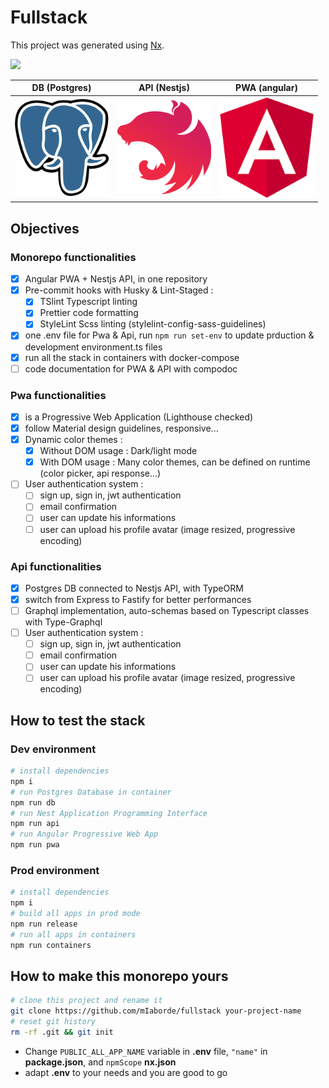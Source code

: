 # Fullstack

This project was generated using [Nx](https://nx.dev).

<p><img src="https://raw.githubusercontent.com/nrwl/nx/master/nx-logo.png" width="200"></p>

| **DB** (Postgres)                                         | **API** (Nestjs)                                        | **PWA** (angular)                                        |
| --------------------------------------------------------- | ------------------------------------------------------- | -------------------------------------------------------- |
| <img src="documentation/images/postgres.png" width="150"> | <img src="documentation/images/nestjs.png" width="150"> | <img src="documentation/images/angular.png" width="150"> |

## Objectives

### Monorepo functionalities

- [x] Angular PWA + Nestjs API, in one repository
- [x] Pre-commit hooks with Husky & Lint-Staged :
  - [x] TSlint Typescript linting
  - [x] Prettier code formatting
  - [x] StyleLint Scss linting (stylelint-config-sass-guidelines)
- [x] one .env file for Pwa & Api, run `npm run set-env` to update prduction & development environment.ts files
- [x] run all the stack in containers with docker-compose
- [ ] code documentation for PWA & API with compodoc

### Pwa functionalities

- [x] is a Progressive Web Application (Lighthouse checked)
- [x] follow Material design guidelines, responsive...
- [x] Dynamic color themes :
  - [x] Without DOM usage : Dark/light mode
  - [x] With DOM usage : Many color themes, can be defined on runtime (color picker, api response...)
- [ ] User authentication system :
  - [ ] sign up, sign in, jwt authentication
  - [ ] email confirmation
  - [ ] user can update his informations
  - [ ] user can upload his profile avatar (image resized, progressive encoding)

### Api functionalities

- [x] Postgres DB connected to Nestjs API, with TypeORM
- [x] switch from Express to Fastify for better performances
- [ ] Graphql implementation, auto-schemas based on Typescript classes with Type-Graphql
- [ ] User authentication system :
  - [ ] sign up, sign in, jwt authentication
  - [ ] email confirmation
  - [ ] user can update his informations
  - [ ] user can upload his profile avatar (image resized, progressive encoding)

## How to test the stack

### Dev environment

```bash
# install dependencies
npm i
# run Postgres Database in container
npm run db
# run Nest Application Programming Interface
npm run api
# run Angular Progressive Web App
npm run pwa
```

### Prod environment

```bash
# install dependencies
npm i
# build all apps in prod mode
npm run release
# run all apps in containers
npm run containers
```

## How to make this monorepo yours

```bash
# clone this project and rename it
git clone https://github.com/mIaborde/fullstack your-project-name
# reset git history
rm -rf .git && git init
```

- Change `PUBLIC_ALL_APP_NAME` variable in **.env** file, `"name"` in **package.json**, and `npmScope` **nx.json**
- adapt **.env** to your needs and you are good to go
